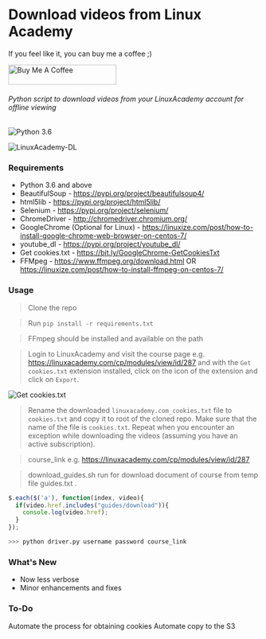 # Download videos from Linux Academy

If you feel like it, you can buy me a coffee ;)

<a href="https://www.buymeacoffee.com/andynguyen" target="_blank"><img src="https://cdn.buymeacoffee.com/buttons/v2/default-orange.png" alt="Buy Me A Coffee" style="height: 40px !important;width: 217px !important;" ></a>

###### Python script to download videos from your LinuxAcademy account for offline viewing
![Python 3.6](https://img.shields.io/badge/python-3.6-blue.svg)

![LinuxAcademy-DL](https://i.imgur.com/RBPjtsv.png)

### Requirements
- Python 3.6 and above
- BeautifulSoup - https://pypi.org/project/beautifulsoup4/
- html5lib - https://pypi.org/project/html5lib/
- Selenium - https://pypi.org/project/selenium/
- ChromeDriver - http://chromedriver.chromium.org/
- GoogleChrome (Optional for Linux) - https://linuxize.com/post/how-to-install-google-chrome-web-browser-on-centos-7/
- youtube_dl - https://pypi.org/project/youtube_dl/
- Get cookies.txt - https://bit.ly/GoogleChrome-GetCookiesTxt
- FFMpeg - https://www.ffmpeg.org/download.html OR https://linuxize.com/post/how-to-install-ffmpeg-on-centos-7/

### Usage

> Clone the repo

> Run `pip install -r requirements.txt`

> FFmpeg should be installed and available on the path

> Login to LinuxAcademy and visit the course page e.g. https://linuxacademy.com/cp/modules/view/id/287 and with the `Get cookies.txt` extension installed, click on the icon of the extension and click on `Export`. 

![Get cookies.txt](https://i.imgur.com/BND0mvs.png)

> Rename the downloaded `linuxacademy.com_cookies.txt` file to `cookies.txt` and copy it to root of the cloned repo. Make sure that the name of the file is ``cookies.txt``. Repeat when you encounter an exception while downloading the videos (assuming you have an active subscription).

> course_link e.g. https://linuxacademy.com/cp/modules/view/id/287

> download_guides.sh run for download document of course from temp file guides.txt . 

```javascript
$.each($('a'), function(index, video){
  if(video.href.includes("guides/download")){
    console.log(video.href);
  }
});
```

``` python
>>> python driver.py username password course_link
```
### What's New

 - Now less verbose
 - Minor enhancements and fixes

### To-Do
Automate the process for obtaining cookies
Automate copy to the S3

